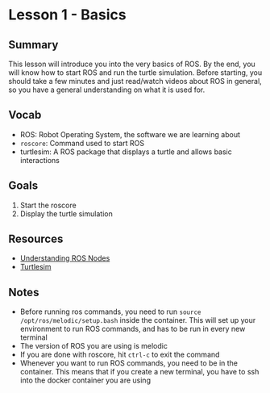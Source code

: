 # Lesson 1 - Basics

## Summary
This lesson will introduce you into the very basics of ROS. By the end, you will know how to start ROS and run the turtle simulation. Before starting, you should take a few minutes and just read/watch videos about ROS in general, so you have a general understanding on what it is used for.

## Vocab
- ROS: Robot Operating System, the software we are learning about
- `roscore`: Command used to start ROS
- turtlesim: A ROS package that displays a turtle and allows basic interactions

## Goals
1. Start the roscore
2. Display the turtle simulation

## Resources
- [Understanding ROS Nodes](http://wiki.ros.org/ROS/Tutorials/UnderstandingNodes)
- [Turtlesim](http://wiki.ros.org/turtlesim)

## Notes
- Before running ros commands, you need to run `source /opt/ros/melodic/setup.bash` inside the container. This will set up your environment to run ROS commands, and has to be run in every new terminal
- The version of ROS you are using is melodic
- If you are done with roscore, hit `ctrl-c` to exit the command
- Whenever you want to run ROS commands, you need to be in the container. This means that if you create a new terminal, you have to ssh into the docker container you are using
